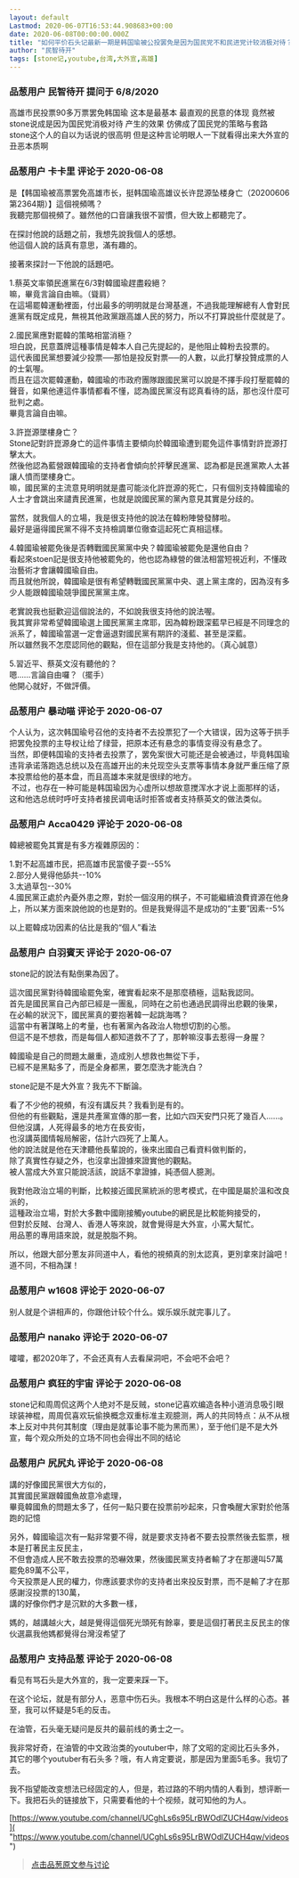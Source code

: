 ```yaml
---
layout: default
Lastmod: 2020-06-07T16:53:44.908683+00:00
date: 2020-06-08T00:00:00.000Z
title: "如何平价石头记最新一期是韩国瑜被公投罢免是因为国民党不和民进党计较消极对待？"
author: "民智待开"
tags: [stone记,youtube,台湾,大外宣,高雄]
---
```



### 品葱用户 **民智待开** 提问于 6/8/2020
    
高雄市民投票90多万票罢免韩国瑜 这本是最基本 最直观的民意的体现 竟然被stone说成是因为国民党消极对待 产生的效果 仿佛成了国民党的策略与套路 stone这个人的自以为话说的很高明 但是这种言论明眼人一下就看得出来大外宣的丑恶本质啊
    
                

### 品葱用户 **卡卡里** 评论于 2020-06-08
        
是【韩国瑜被高票罢免高雄市长，挺韩国瑜高雄议长许昆源坠楼身亡（20200606第2364期）】這個視頻嗎？  
我聽完那個視頻了。雖然他的口音讓我很不習慣，但大致上都聽完了。  
  
  
在探討他說的話題之前，我想先說我個人的感想。  
他這個人說的話真有意思，滿有趣的。  
  
接著來探討一下他說的話題吧。  
  
1.蔡英文率領民進黨在6/3對韓國瑜趕盡殺絕？  
嘛，畢竟言論自由嘛。（聳肩）  
在這場罷韓運動裡面，付出最多的明明就是台灣基進，不過我能理解總有人會對民進黨有既定成見，無視其他政黨跟高雄人民的努力，所以不打算說些什麼就是了。  
  
2.國民黨應對罷韓的策略相當消極？  
坦白說，民意蓋牌這種事情是韓本人自己先提起的，是他阻止韓粉去投票的。  
這代表國民黨想要減少投票──那怕是投反對票──的人數，以此打擊投贊成票的人的士氣喔。  
而且在這次罷韓運動，韓國瑜的市政府團隊跟國民黨可以說是不擇手段打壓罷韓的聲音，如果他連這件事情都看不懂，認為國民黨沒有認真看待的話，那也沒什麼可批判之處。  
畢竟言論自由嘛。  
  
3.許崑源墜樓身亡？  
Stone記對許崑源身亡的這件事情主要傾向於韓國瑜遭到罷免這件事情對許崑源打擊太大。  
然後他認為藍營跟韓國瑜的支持者會傾向於抨擊民進黨、認為都是民進黨欺人太甚讓人憤而墜樓身亡。  
嘛，國民黨的主流意見明明就是盡可能淡化許崑源的死亡，只有個別支持韓國瑜的人士才會跳出來譴責民進黨，也就是說國民黨的黨內意見其實是分歧的。  
  
當然，就我個人的立場，我是很支持他的說法在韓粉陣營發酵啦。  
最好是逼得國民黨不得不支持檢調單位徹查這起死亡真相這樣。  
  
4.韓國瑜被罷免後是否轉戰國民黨黨中央？韓國瑜被罷免是還他自由？  
看起來stoen記是很支持他被罷免的，他也認為綠營的做法相當短視近利，不懂政治藝術才會讓韓國瑜自由。  
而且就他所說，韓國瑜是很有希望轉戰國民黨黨中央、選上黨主席的，因為沒有多少人能跟韓國瑜競爭國民黨黨主席。  
  
老實說我也挺歡迎這個說法的，不如說我很支持他的說法喔。  
我其實非常希望韓國瑜選上國民黨黨主席耶，因為韓粉跟深藍早已經是不同理念的派系了，韓國瑜當選一定會逼退對國民黨有期許的淺藍、甚至是深藍。  
所以雖然我不怎麼認同他的觀點，但在這部分我是支持他的。（真心誠意）  
  
5.習近平、蔡英文沒有聽他的？  
嗯……言論自由囉？（擺手）  
他開心就好，不做評價。
        
                

### 品葱用户 **暴动喵** 评论于 2020-06-07
        
个人认为，这次韩国瑜号召他的支持者不去投票犯了一个大错误，因为这等于拱手把罢免投票的主导权让给了绿营，把原本还有悬念的事情变得没有悬念了。  
当然，即便韩国瑜的支持者去投票了，罢免案很大可能还是会被通过，毕竟韩国瑜违背承诺落跑选总统以及在高雄开出的未兑现空头支票等事情本身就严重压缩了原本投票给他的基本盘，而且高雄本来就是很绿的地方。  
 不过，也存在一种可能是韩国瑜因为心虚所以想故意搅浑水才说上面那样的话，这和他选总统时呼吁支持者接民调电话时拒答或者支持蔡英文的做法类似。
        
                

### 品葱用户 **Acca0429** 评论于 2020-06-08
        
韓總被罷免其實是有多方複雜原因的：  
  
1.對不起高雄市民，把高雄市民當傻子耍--55%  
2.部分人覺得他舔共--10%  
3.太過草包--30%  
4.國民黨正處於內憂外患之際，對於一個沒用的棋子，不可能繼續浪費資源在他身上，所以某方面來說他說的也是對的。但是我覺得這不是成功的“主要”因素--5%  
  
以上罷韓成功因素的佔比是我的“個人”看法
        
                

### 品葱用户 **白羽賓天** 评论于 2020-06-07
        
stone記的說法有點倒果為因了。  
  
這次國民黨對待韓國瑜罷免案，確實看起來不是那麼積極，這點我認同。  
首先是國民黨自己內部已經是一團亂，同時在之前也通過民調得出悲觀的後果，  
在必輸的狀況下，國民黨真的要抱著韓一起跳海嗎？  
這當中有著謀略上的考量，也有著黨內各政治人物想切割的心態。  
但這不是不想救，而是每個人都知道救不了了，那幹嘛沒事去惹得一身腥？  
  
韓國瑜是自己的問題太嚴重，造成別人想救也無從下手，  
已經不是黑點多了，而是全身都黑，要怎麼洗才能洗白？  
  
stone記是不是大外宣？我先不下斷論。  
  
看了不少他的視頻，有沒有講反共？我看到是有的。  
但他的有些觀點，還是共產黨宣傳的那一套，比如六四天安門只死了幾百人......。  
但他沒講，人死得最多的地方在長安街，  
也沒講英國情報局解密，估計六四死了上萬人。  
他的說法就是他在天津聽他長輩說的，後來出國自己看資料做判斷的，  
除了真實性存疑之外，也沒拿出證據來證實他的觀點。  
被人當成大外宣只能說活該，說話不拿證據，純憑個人臆測。  
  
我對他政治立場的判斷，比較接近國民黨統派的思考模式，在中國是屬於溫和改良派的，  
這種政治立場，對於大多數中國剛接觸youtube的網民是比較能夠接受的，  
但對於反賊、台灣人、香港人等來說，就會覺得是大外宣，小罵大幫忙。  
用品蔥的專用語來說，就是脫脂不夠。  
  
所以，他跟大部分蔥友非同道中人，看他的視頻真的別太認真，更別拿來討論吧！  
道不同，不相為謀！
        
                

### 品葱用户 **w1608** 评论于 2020-06-07
        
别人就是个讲相声的，你跟他计较个什么。娱乐娱乐就完事儿了。
        
                

### 品葱用户 **nanako** 评论于 2020-06-07
        
嚯嚯，都2020年了，不会还真有人去看屎洞吧，不会吧不会吧？
        
                

### 品葱用户 **疯狂的宇宙** 评论于 2020-06-08
        
stone记和周周侃这两个人绝对不是反贼，stone记喜欢编造各种小道消息吸引眼球装神棍，周周侃喜欢玩偷换概念双重标准主观臆测，两人的共同特点：从不从根本上反对中共何其制度（理由是就事论事不能为黑而黑），至于他们是不是大外宣，每个观众所处的立场不同也会得出不同的结论
        
                

### 品葱用户 **尻尻丸** 评论于 2020-06-08
        
講的好像國民黨很大方似的，  
其實國民黨跟韓國魚故意冷處理，  
畢竟韓國魚的問題太多了，任何一點只要在投票前吵起來，只會喚醒大家對於他落跑的記憶  
  
另外，韓國瑜這次有一點非常要不得，就是要求支持者不要去投票然後去監票，根本是打著民主反民主，  
不但會造成人民不敢去投票的恐嚇效果，然後國民黨支持者輸了才在那邊叫57萬罷免89萬不公平，  
今天投票是人民的權力，你應該要求你的支持者出來投反對票，而不是輸了才在那感謝沒投票的130萬，  
講的好像你們才是沉默的大多數一樣，  
  
媽的，越講越火大，越是覺得這個死光頭死有餘辜，要是這個打著民主反民主的傢伙選贏我他媽都覺得台灣沒希望了
        
                

### 品葱用户 **支持品葱** 评论于 2020-06-08
        
看见有骂石头是大外宣的，我一定要来踩一下。  
  
在这个论坛，就是有部分人，恶意中伤石头。我根本不明白这是什么样的心态。甚至，我可以怀疑是5毛的反击。  
  
在油管，石头毫无疑问是反共的最前线的勇士之一。  
  
我非常好奇，在油管的中文政治类的youtuber中，除了文昭的定阅比石头多外，其它的哪个youtuber有石头多？哦，有人肯定要说，那是因为里面5毛多。我切了去。  
  
我不指望能改变想法已经固定的人，但是，若过路的不明内情的人看到，想评断一下。我把石头的链接放下，只需要看他的十个视频，就可知他的为人。  
  
[https://www.youtube.com/channel/UCghLs6s95LrBWOdlZUCH4qw/videos]( "https://www.youtube.com/channel/UCghLs6s95LrBWOdlZUCH4qw/videos")
        
                





> [点击品葱原文参与讨论](https://pincong.rocks/question/26920)

